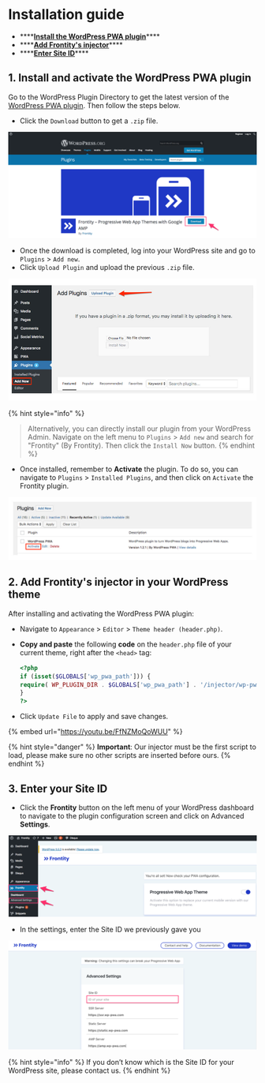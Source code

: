 # Installation guide

* \*\*\*\*[**Install the WordPress PWA plugin**](wp-pwa-plugin-installation.md#1-install-and-activate-the-wordpress-pwa-plugin)\*\*\*\*
* \*\*\*\*[**Add Frontity's injector**](wp-pwa-plugin-installation.md#2-add-frontitys-injector-in-your-wordpress-theme)\*\*\*\*
* \*\*\*\*[**Enter Site ID**](wp-pwa-plugin-installation.md#3-enter-your-site-id)\*\*\*\*

## 1. Install and activate the WordPress PWA plugin

Go to the WordPress Plugin Directory to get the latest version of the [WordPress PWA plugin](https://wordpress.org/plugins/wp-pwa/). Then follow the steps below.

* Click the `Download` button to get a `.zip` file.

![](../.gitbook/assets/frontity_-_progressive_web_app_themes_with_google_amp___wordpress_org.png)

* Once the download is completed, log into your WordPress site and go to `Plugins` &gt; `Add new`.
* Click `Upload Plugin` and upload the previous `.zip` file.

![](../.gitbook/assets/upload_plugin_wordpress.jpg)

{% hint style="info" %}
> Alternatively, you can directly install our plugin from your WordPress Admin. Navigate on the left menu to `Plugins` &gt; `Add new` and search for "Frontity" \(By Frontity\). Then click the `Install Now` button.
{% endhint %}

* Once installed, remember to **Activate** the plugin. To do so, you can navigate to `Plugins` &gt; `Installed Plugins`, and then click on `Activate` the Frontity plugin.

![](../.gitbook/assets/activate_wordpress_pwa.jpg)

## 2. Add Frontity's injector in your WordPress theme

After installing and activating the WordPress PWA plugin:

* Navigate to `Appearance` &gt; `Editor` &gt; `Theme header (header.php)`.
* **Copy and paste** the following **code** on the `header.php` file of your current theme, right after the `<head>` tag:  


  ```php
  <?php
  if (isset($GLOBALS['wp_pwa_path'])) {
  require( WP_PLUGIN_DIR . $GLOBALS['wp_pwa_path'] . '/injector/wp-pwa-injector.php');
  }
  ?>
  ```

* Click `Update File` to apply and save changes.

{% embed url="https://youtu.be/FfNZMoQoWUU" %}

{% hint style="danger" %}
**Important**: Our injector must be the first script to load, please make sure no other scripts are inserted before ours.
{% endhint %}

## 3. Enter your Site ID

* Click the **Frontity** button on the left menu of your WordPress dashboard to navigate to the plugin configuration screen and click on Advanced **Settings**.

![](../.gitbook/assets/dashboard_-_frontity_-_wordpress.png)

* In the settings, enter the Site ID we previously gave you

![](../.gitbook/assets/advanced_settings_-_frontity_-_wordpress.png)

{% hint style="info" %}
If you don’t know which is the Site ID for your WordPress site, please contact us.
{% endhint %}

